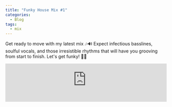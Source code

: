 ```yaml
---
title: "Funky House Mix #1"
categories:
  - Blog
tags:
  - mix
---
```


Get ready to move with my latest mix 🎶🔊 Expect infectious basslines, soulful vocals, and those irresistible rhythms that will have you grooving from start to finish. Let's get funky! 🕺🪩

<iframe width="100%" height="120" src="https://player-widget.mixcloud.com/widget/iframe/?hide_cover=1&feed=%2Fn3os%2Ffunky-house-grooves%2F" frameborder="0" ></iframe>
